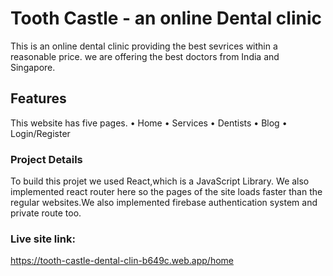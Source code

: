 # Tooth Castle - an online Dental clinic

This is an online dental clinic providing the best sevrices within a reasonable price.
we are offering the best doctors from India and Singapore.

## Features
This website has five pages.
• Home 
• Services 
• Dentists 
• Blog 
• Login/Register 

### Project Details
To build this projet we used React,which is a JavaScript Library. We also implemented react router here so the pages of the site loads faster than the regular websites.We also implemented firebase authentication system and private route too.


### Live site link:
https://tooth-castle-dental-clin-b649c.web.app/home